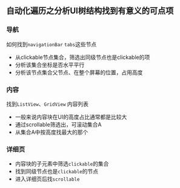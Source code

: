 ## 自动化遍历之分析UI树结构找到有意义的可点项

### 导航
如何找到`navigationBar` `tabs`这些节点

- 从clickable节点集合，筛选出同级节点也是clickable的项
- 分析该集合坐标是否水平平行
- 分析该节点集合父节点、在整个屏幕的位置，占用高度


### 内容
找到`ListView`、`GridView` 内容列表

- 一般来说内容块在UI的高度占比通常都是比较大
- 通过scrollable筛选出，可滚动集合A
- 从集合A中按高度找最大的那个

### 详细页

- 内容块的子元素中筛选`clickable`的集合
- 找到同级节点也是`clickable`的节点
- 进入详细页后找`scrollable`
